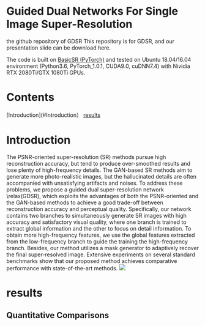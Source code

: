 # Guided Dual Networks For Single Image Super-Resolution
the github repository of GDSR
This repository is for GDSR, and our presentation slide can be download here.

The code is built on [BasicSR (PyTorch)](https://github.com/xinntao/BasicSR) and tested on Ubuntu 18.04/16.04 environment (Python3.6, PyTorch_1.0.1, CUDA9.0, cuDNN7.4) with Nividia RTX 2080Ti/GTX 1080Ti GPUs.
# Contents
[Introduction](#Introduction）
[results](#resluts)
# Introduction
The PSNR-oriented super-resolution (SR) methods pursue high reconstruction accuracy, but tend to produce over-smoothed results and lose plenty of high-frequency details. The GAN-based SR methods aim to generate more photo-realistic images, but the hallucinated details are often accompanied with unsatisfying artifacts and noises. To address these problems, we propose a guided dual super-resolution network \relax(GDSR), which exploits the advantages of both the PSNR-oriented and the GAN-based methods to achieve a good trade-off between reconstruction accuracy and perceptual quality. Specifically, our network contains two branches to simultaneously generate SR images with high accuracy and satisfactory visual quality, where one branch is trained to extract global information and the other to focus on detail information. To obtain more high-frequency features, we use the global features extracted from the low-frequency branch to guide the training the high-frequency branch. Besides, our method utilizes a mask generator to adaptively recover the final super-resolved image. Extensive experiments on several standard benchmarks show that our proposed method achieves comparative performance with state-of-the-art methods.
![](https://github.com/wenchen4321/GDSR/tree/master/imgs/network1.png)
# results
## Quantitative Comparisons
